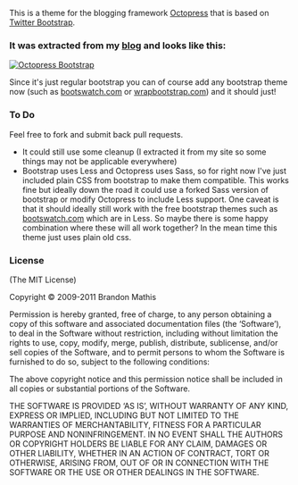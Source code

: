 This is a theme for the blogging framework [Octopress](https://github.com/imathis/octopress) that is based on [Twitter Bootstrap](http://twitter.github.com/bootstrap/).

### It was extracted from my [blog](https://github.com/barmstrong/blog) and looks like this:

<a href="http://brianarmstrong.org"><img src="https://github.com/barmstrong/octopress-bootstrap/raw/master/source/assets/screenshot.png"  alt="Octopress Bootstrap"/></a>

Since it's just regular bootstrap you can of course add any bootstrap theme now (such as [bootswatch.com](http://bootswatch.com/) or [wrapbootstrap.com](http://wrapbootstrap.com/)) and it should just!

### To Do

Feel free to fork and submit back pull requests.

* It could still use some cleanup (I extracted it from my site so some things may not be applicable everywhere)
* Bootstrap uses Less and Octopress uses Sass, so for right now I've just included plain CSS from bootstrap to make them compatible.  This works fine but ideally down the road it could use a forked Sass version of bootstrap or modify Octopress to include Less support.  One caveat is that it should ideally still work with the free bootstrap themes such as [bootswatch.com](http://bootswatch.com/) which are in Less.  So maybe there is some happy combination where these will all work together?  In the mean time this theme just uses plain old css.

### License
(The MIT License)

Copyright © 2009-2011 Brandon Mathis

Permission is hereby granted, free of charge, to any person obtaining a copy of this software and associated documentation files (the ‘Software’), to deal in the Software without restriction, including without limitation the rights to use, copy, modify, merge, publish, distribute, sublicense, and/or sell copies of the Software, and to permit persons to whom the Software is furnished to do so, subject to the following conditions:

The above copyright notice and this permission notice shall be included in all copies or substantial portions of the Software.

THE SOFTWARE IS PROVIDED ‘AS IS’, WITHOUT WARRANTY OF ANY KIND, EXPRESS OR IMPLIED, INCLUDING BUT NOT LIMITED TO THE WARRANTIES OF MERCHANTABILITY, FITNESS FOR A PARTICULAR PURPOSE AND NONINFRINGEMENT. IN NO EVENT SHALL THE AUTHORS OR COPYRIGHT HOLDERS BE LIABLE FOR ANY CLAIM, DAMAGES OR OTHER LIABILITY, WHETHER IN AN ACTION OF CONTRACT, TORT OR OTHERWISE, ARISING FROM, OUT OF OR IN CONNECTION WITH THE SOFTWARE OR THE USE OR OTHER DEALINGS IN THE SOFTWARE.
